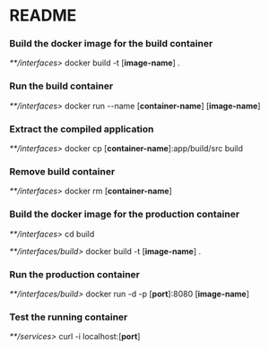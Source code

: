 # README #

### Build the docker image for the build container ###

_**/interfaces>_ docker build -t [**image-name**] .

### Run the build container ###

_**/interfaces>_ docker run --name [**container-name**] [**image-name**]

### Extract the compiled application ###

_**/interfaces>_ docker cp [**container-name**]:app/build/src build

### Remove build container ###

_**/interfaces>_ docker rm [**container-name**]

### Build the docker image for the production container ###

_**/interfaces>_ cd build

_**/interfaces/build>_ docker build -t [**image-name**] .

### Run the production container ###

_**/interfaces/build>_ docker run -d -p [**port**]:8080 [**image-name**]

### Test the running container ###

_**/services>_ curl -i localhost:[**port**]

